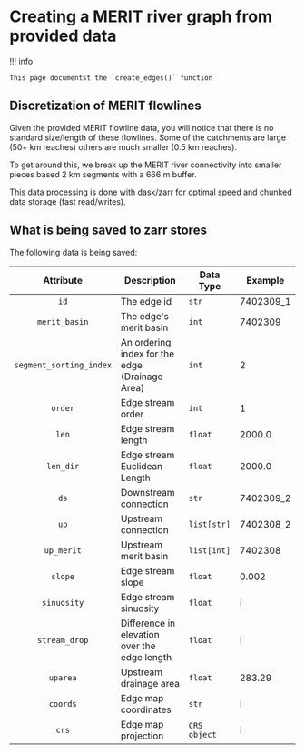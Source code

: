 # Creating a MERIT river graph from provided data

!!! info 

    This page documentst the `create_edges()` function

## Discretization of MERIT flowlines

Given the provided MERIT flowline data, you will notice that there is no standard size/length of these flowlines. Some of the catchments are large (50+ km reaches) others are much smaller (0.5 km reaches).

To get around this, we break up the MERIT river connectivity into smaller pieces based 2 km segments with a 666 m buffer. 

This data processing is done with dask/zarr for optimal speed and chunked data storage (fast read/writes).

## What is being saved to zarr stores

The following data is being saved:

| Attribute               | Description                                    | Data Type    | Example   |
| :---------------------: | ---------------------------------------------- |------------- | --------- |
| `id`                    | The edge id                                    | `str`        | 7402309_1 |
| `merit_basin`           | The edge's merit basin                         | `int`        | 7402309   |
| `segment_sorting_index` | An ordering index for the edge (Drainage Area) | `int`        | 2         |
| `order`                 | Edge stream order                              | `int`        | 1         |
| `len`                   | Edge stream length                             | `float`      | 2000.0    |
| `len_dir`               | Edge stream Euclidean Length                   | `float`      | 2000.0    |
| `ds`                    | Downstream connection                          | `str`        | 7402309_2 |
| `up`                    | Upstream connection                            | `list[str]`  | 7402308_2 |
| `up_merit`              | Upstream merit basin                           | `list[int]`  | 7402308   |
| `slope`                 | Edge stream slope                              | `float`      | 0.002     |
| `sinuosity`             | Edge stream sinuosity                          | `float`      | i         |
| `stream_drop`           | Difference in elevation over the edge length   | `float`      | i         |
| `uparea`                | Upstream drainage area                         | `float`      | 283.29    |
| `coords`                | Edge map coordinates                           | `str`        | i         |
| `crs`                   | Edge map projection                            | `CRS object` | i         |
